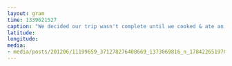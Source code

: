 ```yaml
---
layout: gram
time: 1339621527
caption: "We decided our trip wasn't complete until we cooked & ate an entire meal WHILE DRIVING."
latitude: 
longitude: 
media:
- media/posts/201206/11199659_371278276408669_1373069816_n_17842265197000351.jpg
---
```

